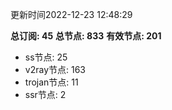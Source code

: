 更新时间2022-12-23 12:48:29

**总订阅: 45**
**总节点: 833**
**有效节点: 201**
- ss节点: 25
- v2ray节点: 163
- trojan节点: 11
- ssr节点: 2
